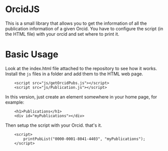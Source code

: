 # OrcidJS
This is a small library that allows you to get the information of all the publication information of a given Orcid.
You have to configure the script (in the HTML file) with your orcid and set where to print it. 

# Basic Usage
Look at the index.html file attached to the repository to see how it works.
Install the ```js``` files in a folder and add them to the HTML web page.
````
    <script src="js/getOrcidPubs.js"></script>
    <script src="js/Publication.js"></script>
```` 
In this version, just create an element somewhere in your home page, for example:
````
    <h1>Publications</h1>
    <div id="myPublications"></div>
````
Then setup the script with your Orcid. that's it.  
```
    <script>
        printPubList("0000-0001-8041-4403", "myPublications");
    </script>
```
